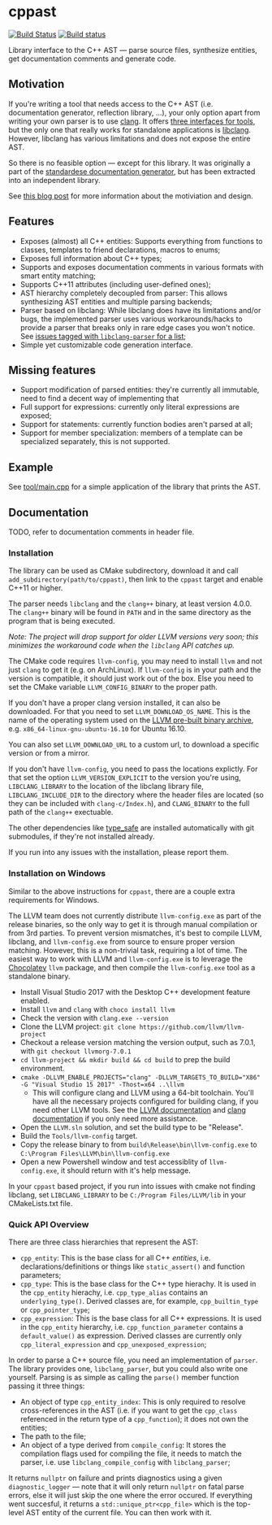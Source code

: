 # cppast

[![Build Status](https://dev.azure.com/foonathan/cppast/_apis/build/status/foonathan.cppast?branchName=master)](https://dev.azure.com/foonathan/cppast/_build/latest?definitionId=5?branchName=master)
[![Build status](https://ci.appveyor.com/api/projects/status/8gp5btjq7eassvn7?svg=true)](https://ci.appveyor.com/project/foonathan/cppast)

Library interface to the C++ AST &mdash; parse source files, synthesize entities, get documentation comments and generate code.

## Motivation

If you're writing a tool that needs access to the C++ AST (i.e. documentation generator, reflection library, …), your only option apart from writing your own parser is to use [clang](https://clang.llvm.org).
It offers [three interfaces for tools](https://clang.llvm.org/docs/Tooling.html), but the only one that really works for standalone applications is [libclang](http://clang.llvm.org/doxygen/group__CINDEX.html).
However, libclang has various limitations and does not expose the entire AST.

So there is no feasible option &mdash; except for this library.
It was originally a part of the [standardese documentation generator](http://standardese.foonathan.net), but has been extracted into an independent library.

See [this blog post](http://foonathan.net/blog/2017/04/20/cppast.html) for more information about the motiviation and design.

## Features

* Exposes (almost) all C++ entities: Supports everything from functions to classes, templates to friend declarations, macros to enums;
* Exposes full information about C++ types;
* Supports and exposes documentation comments in various formats with smart entity matching;
* Supports C++11 attributes (including user-defined ones);
* AST hierarchy completely decoupled from parser: This allows synthesizing AST entities and multiple parsing backends;
* Parser based on libclang: While libclang does have its limitations and/or bugs, the implemented parser uses various workarounds/hacks to provide a parser that breaks only in rare edge cases you won't notice. See [issues tagged with `libclang-parser` for a list](https://github.com/foonathan/cppast/issues?q=is%3Aissue+is%3Aopen+label%3Alibclang-parser);
* Simple yet customizable code generation interface.

## Missing features

* Support modification of parsed entities: they're currently all immutable, need to find a decent way of implementing that
* Full support for expressions: currently only literal expressions are exposed;
* Support for statements: currently function bodies aren't parsed at all;
* Support for member specialization: members of a template can be specialized separately, this is not supported.

## Example

See [tool/main.cpp](tool/main.cpp) for a simple application of the library that prints the AST.

## Documentation

TODO, refer to documentation comments in header file.

### Installation

The library can be used as CMake subdirectory, download it and call `add_subdirectory(path/to/cppast)`, then link to the `cppast` target and enable C++11 or higher.

The parser needs `libclang` and the `clang++` binary, at least version 4.0.0.
The `clang++` binary will be found in `PATH` and in the same directory as the program that is being executed.

*Note: The project will drop support for older LLVM versions very soon; this minimizes the workaround code when the `libclang` API catches up.*

The CMake code requires `llvm-config`, you may need to install `llvm` and not just `clang` to get it (e.g. on ArchLinux).
If `llvm-config` is in your path and the version is compatible, it should just work out of the box.
Else you need to set the CMake variable `LLVM_CONFIG_BINARY` to the proper path.

If you don't have a proper clang version installed, it can also be downloaded.
For that you need to set `LLVM_DOWNLOAD_OS_NAME`.
This is the name of the operating system used on the [LLVM pre-built binary archive](http://releases.llvm.org/download.html#4.0.0), e.g. `x86_64-linux-gnu-ubuntu-16.10` for Ubuntu 16.10.

You can also set `LLVM_DOWNLOAD_URL` to a custom url, to download a specific version or from a mirror.

If you don't have `llvm-config`, you need to pass the locations explictly.
For that set the option `LLVM_VERSION_EXPLICIT` to the version you're using,
`LIBCLANG_LIBRARY` to the location of the libclang library file,
`LIBCLANG_INCLUDE_DIR` to the directory where the header files are located (so they can be included with `clang-c/Index.h`),
and `CLANG_BINARY` to the full path of the `clang++` exectuable.

The other dependencies like [type_safe](http://type_safe.foonathan.net) are installed automatically with git submodules, if they're not installed already.

If you run into any issues with the installation, please report them.

### Installation on Windows

Similar to the above instructions for `cppast`, there are a couple extra requirements for Windows.

The LLVM team does not currently distribute `llvm-config.exe` as part of the release binaries, so the only way to get it is through manual compilation or from 3rd parties. To prevent version mismatches, it's best to compile LLVM, libclang, and `llvm-config.exe` from source to ensure proper version matching. However, this is a non-trivial task, requiring a lot of time. The easiest way to work with LLVM and `llvm-config.exe` is to leverage the [Chocolatey](https://chocolatey.org/) `llvm` package, and then compile the `llvm-config.exe` tool as a standalone binary.

* Install Visual Studio 2017 with the Desktop C++ development feature enabled.
* Install `llvm` and `clang` with `choco install llvm` 
* Check the version with `clang.exe --version`
* Clone the LLVM project: `git clone https://github.com/llvm/llvm-project`
* Checkout a release version matching the version output, such as 7.0.1, with `git checkout llvmorg-7.0.1`
* `cd llvm-project && mkdir build && cd build` to prep the build environment.
* `cmake -DLLVM_ENABLE_PROJECTS="clang" -DLLVM_TARGETS_TO_BUILD="X86" -G "Visual Studio 15 2017" -Thost=x64 ..\llvm`
  * This will configure clang and LLVM using a 64-bit toolchain. You'll have all the necessary projects configured for building clang, if you need other LLVM tools. See the [LLVM documentation](https://llvm.org/docs/CMake.html) and [clang documentation](http://clang.llvm.org/get_started.html) if you only need more assistance.
* Open the `LLVM.sln` solution, and set the build type to be "Release".
* Build the `Tools/llvm-config` target.
* Copy the release binary to from `build\Release\bin\llvm-config.exe` to `C:\Program Files\LLVM\bin\llvm-config.exe`
* Open a new Powershell window and test accessiblity of `llvm-config.exe`, it should return with it's help message.

In your `cppast` based project, if you run into issues with cmake not finding libclang, set `LIBCLANG_LIBRARY` to be `C:/Program Files/LLVM/lib` in your CMakeLists.txt file.

### Quick API Overview

There are three class hierarchies that represent the AST:

* `cpp_entity`: This is the base class for all C++ *entities*, i.e. declarations/definitions or things like `static_assert()` and function parameters;
* `cpp_type`: This is the base class for the C++ type hierachy. It is used in the `cpp_entity` hierachy, i.e. `cpp_type_alias` contains an `underlying_type()`. Derived classes are, for example, `cpp_builtin_type` or `cpp_pointer_type`;
* `cpp_expression`: This is the base class for all C++ expressions. It is used in the `cpp_entity` hierarchy, i.e. `cpp_function_parameter` contains a `default_value()` as expression. Derived classes are currently only `cpp_literal_expression` and `cpp_unexposed_expression`;

In order to parse a C++ source file, you need an implementation of `parser`.
The library provides one, `libclang_parser`, but you could also write one yourself.
Parsing is as simple as calling the `parse()` member function passing it three things:

* An object of type `cpp_entity_index`: This is only required to resolve cross-references in the AST (i.e. if you want to get the `cpp_class` referenced in the return type of a `cpp_function`); it does not own the entities;
* The path to the file;
* An object of a type derived from `compile_config`: It stores the compilation flags used for compiling the file, it needs to match the parser, i.e. use `libclang_compile_config` with `libclang_parser`;

It returns `nullptr` on failure and prints diagnostics using a given `diagnostic_logger` &mdash; note that it will only return `nullptr` on fatal parse errors, else it will just skip the one where the error occured.
If everything went succesful, it returns a `std::unique_ptr<cpp_file>` which is the top-level AST entity of the current file.
You can then work with it.
